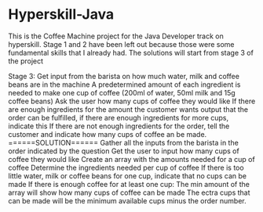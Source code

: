# Hyperskill-Java
This is the Coffee Machine project for the Java Developer track on hyperskill.
Stage 1 and 2 have been left out because those were some fundamental skills that I already had. 
The solutions will start from stage 3 of the project

Stage 3: 
Get input from the barista on how much water, milk and coffee beans are in the machine
A predetermined amount of each ingredient is needed to make one cup of coffee (200ml of water, 50ml milk and 15g coffee beans)
Ask the user how many cups of coffee they would like
If there are enough ingredients for the amount the customer wants output that the order can be fulfilled, if there are enough ingredients for more cups, indicate this
If there are not enough ingredients for the order, tell the customer and indicate how many cups of coffee an be made.
======SOLUTION======
Gather all the inputs from the barista in the order indicated by the question
Get the user to input how many cups of coffee they would like
Create an array with the amounts needed for a cup of coffee
Determine the ingredients needed per cup of coffee
If there is too little water, milk or coffee beans for one cup, indicate that no cups can be made
If there is enough coffee for at least one cup:
The min amount of the array will show how many cups of coffee can be made
The ectra cups that can be made will be the minimum available cups minus the order number. 
